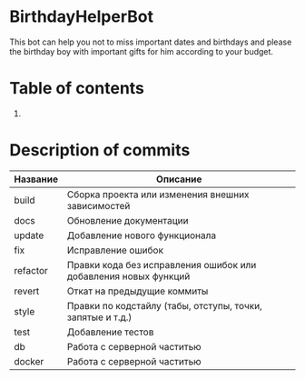 # BirthdayHelperBot

This bot can help you not to miss important dates and birthdays and please the birthday boy with important gifts for him according to your budget.

# Table of contents

1.

<!--описание коммитов-->
# Description of commits

| Название | Описание                                                        |
|----------|-----------------------------------------------------------------|
| build    | Сборка проекта или изменения внешних зависимостей               |
| docs     | Обновление документации                                         |
| update   | Добавление нового функционала                                   |
| fix      | Исправление ошибок                                              |
| refactor | Правки кода без исправления ошибок или добавления новых функций |
| revert   | Откат на предыдущие коммиты                                     |
| style    | Правки по кодстайлу (табы, отступы, точки, запятые и т.д.)      |
| test     | Добавление тестов                                               |
| db       | Работа с серверной частитью                                     |
| docker   | Работа с серверной частитью                                     |
